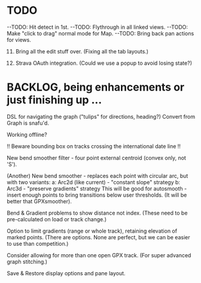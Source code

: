 

# TODO

--TODO: Hit detect in 1st.
--TODO: Flythrough in all linked views.
--TODO: Make "click to drag" normal mode for Map.
--TODO: Bring back pan actions for views.

11. Bring all the edit stuff over. (Fixing all the tab layouts.)

12. Strava OAuth integration. (Could we use a popup to avoid losing state?)

# BACKLOG, being enhancements or just finishing up ...

DSL for navigating the graph ("tulips" for directions, heading?)
Convert from Graph is snafu'd.

Working offline?

!! Beware bounding box on tracks crossing the international date line !!

New bend smoother filter - four point external centroid (convex only, not 'S').

(Another) New bend smoother - replaces each point with circular arc, but with two variants:
a: Arc2d (like current) - "constant slope" strategy
b: Arc3d - "preserve gradients" strategy
This will be good for autosmooth - insert enough points to bring transitions below user thresholds.
(It will be better that GPXsmoother).

Bend & Gradient problems to show distance not index.
(These need to be pre-calculated on load or track change.)

Option to limit gradients (range or whole track), retaining elevation of marked points.
(There are options. None are perfect, but we can be easier to use than competition.)

Consider allowing for more than one open GPX track.
(For super advanced graph stitching.)

Save & Restore display options and pane layout.

